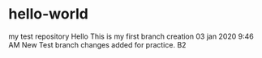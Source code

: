# hello-world
my test repository
Hello This is my first branch creation 03 jan 2020 9:46 AM
New Test branch changes added for practice.
B2
